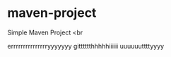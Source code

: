 # maven-project

Simple Maven Project
<br


errrrrrrrrrrrrrryyyyyyy
gitttttthhhhhiiiiii
uuuuuuttttyyyy
